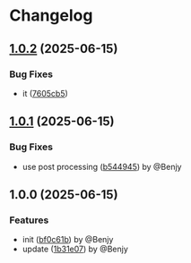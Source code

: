 # Changelog

## [1.0.2](https://github.com/brrock/release-please-test/compare/v1.0.1...v1.0.2) (2025-06-15)


### Bug Fixes

* it ([7605cb5](https://github.com/brrock/release-please-test/commit/7605cb588c7ffab9c3d83ea4a11b402691a487c7))

## [1.0.1](https://github.com/brrock/release-please-test/compare/v1.0.0...v1.0.1) (2025-06-15)


### Bug Fixes

* use post processing ([b544945](https://github.com/brrock/release-please-test/commit/b544945e0a7e3766f610782f433473d0ece9b852)) by @Benjy

## 1.0.0 (2025-06-15)


### Features

* init ([bf0c61b](https://github.com/brrock/release-please-test/commit/bf0c61bf1c286e5ea933e0c9565264591c4ce0e8)) by @Benjy
* update ([1b31e07](https://github.com/brrock/release-please-test/commit/1b31e0715e49d63bebcf00eff9e97171aeb23fad)) by @Benjy
